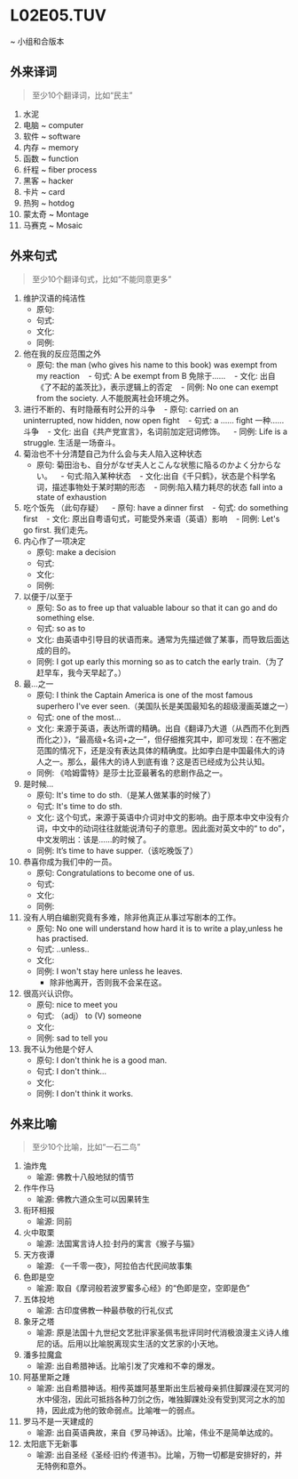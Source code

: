 # L02E05.TUV
~ 小组和合版本

## 外来译词
> 至少10个翻译词，比如“民主”

1. 水泥
1. 电脑 ~ computer
1. 软件 ~ software
1. 内存 ~ memory
1. 函数 ~ function
1. 纤程 ~ fiber process
1. 黑客 ~ hacker
1. 卡片 ~ card
1. 热狗 ~ hotdog
1. 蒙太奇 ~ Montage
1. 马赛克 ~ Mosaic


## 外来句式
> 至少10个翻译句式，比如“不能同意更多”

1. 维护汉语的纯洁性
    - 原句:
    - 句式:
    - 文化:
    - 同例:
1. 他在我的反应范围之外
    - 原句: the man (who gives his name to this book) was exempt from my reaction
    - 句式: A be exempt from B 免除于……
    - 文化: 出自《了不起的盖茨比》，表示逻辑上的否定
    - 同例: No one can exempt from the society. 人不能脱离社会环境之外。
1. 进行不断的、有时隐蔽有时公开的斗争 
    - 原句: carried on an uninterrupted, now hidden, now open fight
    - 句式: a …… fight 一种……斗争 
    - 文化: 出自《共产党宣言》，名词前加定冠词修饰。
    - 同例: Life is a struggle. 生活是一场奋斗。
1. 菊治也不十分清楚自己为什么会与夫人陷入这种状态
    - 原句: 菊田治も、自分がなぜ夫人とこんな状態に陥るのかよく分からない。
    - 句式:陷入某种状态
    - 文化:出自《千只鹤》，状态是个科学名词，描述事物处于某时期的形态
    - 同例:陷入精力耗尽的状态 fall into a state of exhaustion
1. 吃个饭先 （此句存疑）
    - 原句: have a dinner first
    - 句式: do something first
    - 文化: 原出自粤语句式，可能受外来语（英语）影响
    - 同例: Let's go first. 我们走先。
1. 内心作了一项决定 
    - 原句: make a decision
    - 句式:
    - 文化:
    - 同例:
1. 以便于/以至于
    - 原句: So as to free up that valuable labour so that it can go and do something else.
    - 句式: so as to
    - 文化: 由英语中引导目的状语而来。通常为先描述做了某事，而导致后面达成的目的。
    - 同例: I got up early this morning so as to catch the early train.（为了赶早车，我今天早起了。）
     
1. 最…之一
    - 原句: I think the Captain America is one of the most famous superhero I've ever seen.（美国队长是美国最知名的超级漫画英雄之一）
    - 句式: one of the most…
    - 文化: 来源于英语，表达所谓的精确。出自《翻译乃大道（从西而不化到西而化之）》，“最高级+名词+之一”，但仔细推究其中，即可发现：在不圈定范围的情况下，还是没有表达具体的精确度。比如李白是中国最伟大的诗人之一。那么，最伟大的诗人到底有谁？这是否已经成为公共认知。
    - 同例: 《哈姆雷特》是莎士比亚最著名的悲剧作品之一。
        
1. 是时候…
    - 原句: It's time to do sth.（是某人做某事的时候了）
    - 句式: It's time to do sth.
    - 文化: 这个句式，来源于英语中介词对中文的影响。由于原本中文中没有介词，中文中的动词往往就能说清句子的意思。因此面对英文中的“ to do”，中文发明出：该是……的时候了。
    - 同例: It’s time to have supper.（该吃晚饭了）
      
1. 恭喜你成为我们中的一员。
    - 原句: Congratulations to become one of us.
    - 句式:
    - 文化:
    - 同例:
1. 没有人明白编剧究竟有多难，除非他真正从事过写剧本的工作。 
    - 原句: No one will understand how hard it is to write a play,unless he has practised.
    - 句式: ..unless..
    - 文化:
    - 同例: I won't stay here unless he leaves.
        + 除非他离开，否则我不会呆在这。
1. 很高兴认识你。
    - 原句: nice to meet you
    - 句式: （adj） to (V) someone 
    - 文化:
    - 同例: sad to tell you
1. 我不认为他是个好人
    - 原句: I don't think he is a good man.
    - 句式: I don't think...
    - 文化:
    - 同例: I don't think it works.

## 外来比喻

> 至少10个比喻，比如“⼀⽯⼆鸟” 

1. 油炸鬼
    - 喻源: 佛教十八般地狱的情节
1. 作牛作马
    - 喻源: 佛教六道众生可以因果转生
1. 衔环相报
    - 喻源: 同前
1. 火中取栗
    - 喻源: 法国寓言诗人拉·封丹的寓言《猴子与猫》
1. 天方夜谭
    - 喻源: 《一千零一夜》，阿拉伯古代民间故事集
1. 色即是空
    - 喻源: 取自《摩诃般若波罗蜜多心经》的“色即是空，空即是色”
1. 五体投地
    - 喻源: 古印度佛教一种最恭敬的行礼仪式
1. 象牙之塔
    - 喻源: 原是法国十九世纪文艺批评家圣佩韦批评同时代消极浪漫主义诗人维尼的话。后用以比喻脱离现实生活的文艺家的小天地。
1. 潘多拉魔盒
    - 喻源: 出自希腊神话。比喻引发了灾难和不幸的爆发。
1. 阿基里斯之踵
    - 喻源: 出自希腊神话。相传英雄阿基里斯出生后被母亲抓住脚踝浸在冥河的水中侵泡，因此可抵挡各种刀剑之伤，唯独脚踝处没有受到冥河之水的加持，因此成为他的致命弱点。比喻唯一的弱点。
1. 罗马不是一天建成的
    - 喻源: 出自英语典故，来自《罗马神话》。比喻，伟业不是简单达成的。
1. 太阳底下无新事
    - 喻源: 出自圣经《圣经·旧约·传道书》。比喻，万物一切都是安排好的，并无特例和意外。    
